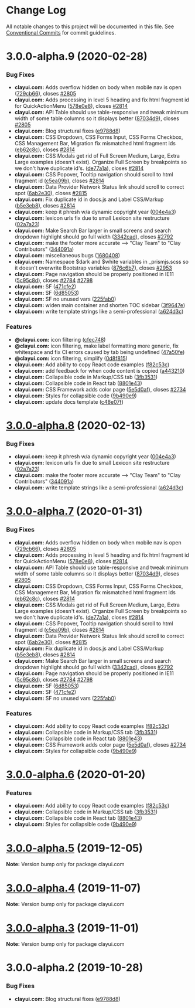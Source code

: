 # Change Log

All notable changes to this project will be documented in this file.
See [Conventional Commits](https://conventionalcommits.org) for commit guidelines.

# 3.0.0-alpha.9 (2020-02-28)

### Bug Fixes

-   **clayui.com:** Adds overflow hidden on body when mobile nav is open ([729cb66](https://github.com/bryceosterhaus/clay/commit/729cb66)), closes [#2805](https://github.com/bryceosterhaus/clay/issues/2805)
-   **clayui.com:** Adds processing in level 5 heading and fix html fragment id for QuickActionMenu ([578e0e8](https://github.com/bryceosterhaus/clay/commit/578e0e8)), closes [#2814](https://github.com/bryceosterhaus/clay/issues/2814)
-   **clayui.com:** API Table should use table-responsive and tweak minimum width of some table columns so it displays better ([87034d9](https://github.com/bryceosterhaus/clay/commit/87034d9)), closes [#2805](https://github.com/bryceosterhaus/clay/issues/2805)
-   **clayui.com:** Blog structural fixes ([e9788d8](https://github.com/bryceosterhaus/clay/commit/e9788d8))
-   **clayui.com:** CSS Dropdown, CSS Forms Input, CSS Forms Checkbox, CSS Management Bar, Migration fix mismatched html fragment ids ([eb62c8c](https://github.com/bryceosterhaus/clay/commit/eb62c8c)), closes [#2814](https://github.com/bryceosterhaus/clay/issues/2814)
-   **clayui.com:** CSS Modals get rid of Full Screen Medium, Large, Extra Large examples (doesn't exist). Organize Full Screen by breakpoints so we don't have duplicate id's. ([de77a1a](https://github.com/bryceosterhaus/clay/commit/de77a1a)), closes [#2814](https://github.com/bryceosterhaus/clay/issues/2814)
-   **clayui.com:** CSS Popover, Tooltip navigation should scroll to html fragment id ([c5ea09b](https://github.com/bryceosterhaus/clay/commit/c5ea09b)), closes [#2814](https://github.com/bryceosterhaus/clay/issues/2814)
-   **clayui.com:** Data Provider Network Status link should scroll to correct spot ([6ab2e30](https://github.com/bryceosterhaus/clay/commit/6ab2e30)), closes [#2815](https://github.com/bryceosterhaus/clay/issues/2815)
-   **clayui.com:** Fix duplicate id in docs.js and Label CSS/Markup ([b5e3eb8](https://github.com/bryceosterhaus/clay/commit/b5e3eb8)), closes [#2814](https://github.com/bryceosterhaus/clay/issues/2814)
-   **clayui.com:** keep it phresh w/a dynamic copyright year ([004e4a3](https://github.com/bryceosterhaus/clay/commit/004e4a3))
-   **clayui.com:** lexicon urls fix due to small Lexicon site restructure ([02a7a23](https://github.com/bryceosterhaus/clay/commit/02a7a23))
-   **clayui.com:** Make Search Bar larger in small screens and search dropdown highlight should go full width ([3342cad](https://github.com/bryceosterhaus/clay/commit/3342cad)), closes [#2792](https://github.com/bryceosterhaus/clay/issues/2792)
-   **clayui.com:** make the footer more accurate --> "Clay Team" to "Clay Contributors" ([344091a](https://github.com/bryceosterhaus/clay/commit/344091a))
-   **clayui.com:** miscellaneous bugs ([1680408](https://github.com/bryceosterhaus/clay/commit/1680408))
-   **clayui.com:** Namespace $dark and $white variables in \_prismjs.scss so it doesn't overwrite Bootstrap variables ([876c6b7](https://github.com/bryceosterhaus/clay/commit/876c6b7)), closes [#2953](https://github.com/bryceosterhaus/clay/issues/2953)
-   **clayui.com:** Page navigation should be properly positioned in IE11 ([5c95c8d](https://github.com/bryceosterhaus/clay/commit/5c95c8d)), closes [#2784](https://github.com/bryceosterhaus/clay/issues/2784) [#2798](https://github.com/bryceosterhaus/clay/issues/2798)
-   **clayui.com:** SF ([471cfe2](https://github.com/bryceosterhaus/clay/commit/471cfe2))
-   **clayui.com:** SF ([6d85053](https://github.com/bryceosterhaus/clay/commit/6d85053))
-   **clayui.com:** SF no unused vars ([225fab0](https://github.com/bryceosterhaus/clay/commit/225fab0))
-   **clayui.com:** widen main container and shorten TOC sidebar ([3f9647e](https://github.com/bryceosterhaus/clay/commit/3f9647e))
-   **clayui.com:** write template strings like a semi-professional ([a624d3c](https://github.com/bryceosterhaus/clay/commit/a624d3c))

### Features

-   **@clayui.com:** icon filtering ([cfec748](https://github.com/bryceosterhaus/clay/commit/cfec748))
-   **@clayui.com:** icon filtering, make label formatting more generic, fix whitespace and fix CI errors caused by tab being undefined ([47a50fe](https://github.com/bryceosterhaus/clay/commit/47a50fe))
-   **@clayui.com:** icon filtering, simplify ([0d8f815](https://github.com/bryceosterhaus/clay/commit/0d8f815))
-   **clayui.com:** Add ability to copy React code examples ([f82c53c](https://github.com/bryceosterhaus/clay/commit/f82c53c))
-   **clayui.com:** add feedback for when code content is copied ([a443210](https://github.com/bryceosterhaus/clay/commit/a443210))
-   **clayui.com:** Collapsible code in Markup/CSS tab ([3fb3531](https://github.com/bryceosterhaus/clay/commit/3fb3531))
-   **clayui.com:** Collapsible code in React tab ([8801e43](https://github.com/bryceosterhaus/clay/commit/8801e43))
-   **clayui.com:** CSS Framework adds color page ([5e5d0af](https://github.com/bryceosterhaus/clay/commit/5e5d0af)), closes [#2734](https://github.com/bryceosterhaus/clay/issues/2734)
-   **clayui.com:** Styles for collapsible code ([9b490e9](https://github.com/bryceosterhaus/clay/commit/9b490e9))
-   **clayui.com:** update docs template ([c48e07f](https://github.com/bryceosterhaus/clay/commit/c48e07f))

# [3.0.0-alpha.8](https://github.com/bryceosterhaus/clay/compare/clayui.com@3.0.0-alpha.7...clayui.com@3.0.0-alpha.8) (2020-02-13)

### Bug Fixes

-   **clayui.com:** keep it phresh w/a dynamic copyright year ([004e4a3](https://github.com/bryceosterhaus/clay/commit/004e4a3))
-   **clayui.com:** lexicon urls fix due to small Lexicon site restructure ([02a7a23](https://github.com/bryceosterhaus/clay/commit/02a7a23))
-   **clayui.com:** make the footer more accurate --> "Clay Team" to "Clay Contributors" ([344091a](https://github.com/bryceosterhaus/clay/commit/344091a))
-   **clayui.com:** write template strings like a semi-professional ([a624d3c](https://github.com/bryceosterhaus/clay/commit/a624d3c))

# [3.0.0-alpha.7](https://github.com/bryceosterhaus/clay/compare/clayui.com@3.0.0-alpha.4...clayui.com@3.0.0-alpha.7) (2020-01-31)

### Bug Fixes

-   **clayui.com:** Adds overflow hidden on body when mobile nav is open ([729cb66](https://github.com/bryceosterhaus/clay/commit/729cb66)), closes [#2805](https://github.com/bryceosterhaus/clay/issues/2805)
-   **clayui.com:** Adds processing in level 5 heading and fix html fragment id for QuickActionMenu ([578e0e8](https://github.com/bryceosterhaus/clay/commit/578e0e8)), closes [#2814](https://github.com/bryceosterhaus/clay/issues/2814)
-   **clayui.com:** API Table should use table-responsive and tweak minimum width of some table columns so it displays better ([87034d9](https://github.com/bryceosterhaus/clay/commit/87034d9)), closes [#2805](https://github.com/bryceosterhaus/clay/issues/2805)
-   **clayui.com:** CSS Dropdown, CSS Forms Input, CSS Forms Checkbox, CSS Management Bar, Migration fix mismatched html fragment ids ([eb62c8c](https://github.com/bryceosterhaus/clay/commit/eb62c8c)), closes [#2814](https://github.com/bryceosterhaus/clay/issues/2814)
-   **clayui.com:** CSS Modals get rid of Full Screen Medium, Large, Extra Large examples (doesn't exist). Organize Full Screen by breakpoints so we don't have duplicate id's. ([de77a1a](https://github.com/bryceosterhaus/clay/commit/de77a1a)), closes [#2814](https://github.com/bryceosterhaus/clay/issues/2814)
-   **clayui.com:** CSS Popover, Tooltip navigation should scroll to html fragment id ([c5ea09b](https://github.com/bryceosterhaus/clay/commit/c5ea09b)), closes [#2814](https://github.com/bryceosterhaus/clay/issues/2814)
-   **clayui.com:** Data Provider Network Status link should scroll to correct spot ([6ab2e30](https://github.com/bryceosterhaus/clay/commit/6ab2e30)), closes [#2815](https://github.com/bryceosterhaus/clay/issues/2815)
-   **clayui.com:** Fix duplicate id in docs.js and Label CSS/Markup ([b5e3eb8](https://github.com/bryceosterhaus/clay/commit/b5e3eb8)), closes [#2814](https://github.com/bryceosterhaus/clay/issues/2814)
-   **clayui.com:** Make Search Bar larger in small screens and search dropdown highlight should go full width ([3342cad](https://github.com/bryceosterhaus/clay/commit/3342cad)), closes [#2792](https://github.com/bryceosterhaus/clay/issues/2792)
-   **clayui.com:** Page navigation should be properly positioned in IE11 ([5c95c8d](https://github.com/bryceosterhaus/clay/commit/5c95c8d)), closes [#2784](https://github.com/bryceosterhaus/clay/issues/2784) [#2798](https://github.com/bryceosterhaus/clay/issues/2798)
-   **clayui.com:** SF ([6d85053](https://github.com/bryceosterhaus/clay/commit/6d85053))
-   **clayui.com:** SF ([471cfe2](https://github.com/bryceosterhaus/clay/commit/471cfe2))
-   **clayui.com:** SF no unused vars ([225fab0](https://github.com/bryceosterhaus/clay/commit/225fab0))

### Features

-   **clayui.com:** Add ability to copy React code examples ([f82c53c](https://github.com/bryceosterhaus/clay/commit/f82c53c))
-   **clayui.com:** Collapsible code in Markup/CSS tab ([3fb3531](https://github.com/bryceosterhaus/clay/commit/3fb3531))
-   **clayui.com:** Collapsible code in React tab ([8801e43](https://github.com/bryceosterhaus/clay/commit/8801e43))
-   **clayui.com:** CSS Framework adds color page ([5e5d0af](https://github.com/bryceosterhaus/clay/commit/5e5d0af)), closes [#2734](https://github.com/bryceosterhaus/clay/issues/2734)
-   **clayui.com:** Styles for collapsible code ([9b490e9](https://github.com/bryceosterhaus/clay/commit/9b490e9))

# [3.0.0-alpha.6](https://github.com/matuzalemsteles/clay/compare/clayui.com@3.0.0-alpha.4...clayui.com@3.0.0-alpha.6) (2020-01-20)

### Features

-   **clayui.com:** Add ability to copy React code examples ([f82c53c](https://github.com/matuzalemsteles/clay/commit/f82c53c))
-   **clayui.com:** Collapsible code in Markup/CSS tab ([3fb3531](https://github.com/matuzalemsteles/clay/commit/3fb3531))
-   **clayui.com:** Collapsible code in React tab ([8801e43](https://github.com/matuzalemsteles/clay/commit/8801e43))
-   **clayui.com:** Styles for collapsible code ([9b490e9](https://github.com/matuzalemsteles/clay/commit/9b490e9))

# [3.0.0-alpha.5](https://github.com/matuzalemsteles/clay/compare/clayui.com@3.0.0-alpha.4...clayui.com@3.0.0-alpha.5) (2019-12-05)

**Note:** Version bump only for package clayui.com

# [3.0.0-alpha.4](https://github.com/matuzalemsteles/clay/compare/clayui.com@3.0.0-alpha.3...clayui.com@3.0.0-alpha.4) (2019-11-07)

**Note:** Version bump only for package clayui.com

# [3.0.0-alpha.3](https://github.com/matuzalemsteles/clay/compare/clayui.com@3.0.0-alpha.2...clayui.com@3.0.0-alpha.3) (2019-11-01)

**Note:** Version bump only for package clayui.com

# 3.0.0-alpha.2 (2019-10-28)

### Bug Fixes

-   **clayui.com:** Blog structural fixes ([e9788d8](https://github.com/matuzalemsteles/clay/commit/e9788d8))
